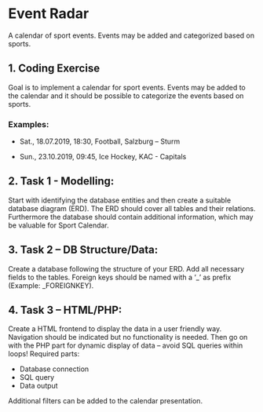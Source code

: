 # Event Radar

A calendar of sport events. Events may be added and categorized based on sports.

## 1. Coding Exercise
Goal is to implement a calendar for sport events. Events may be added to the calendar and it should be possible to categorize the events based on sports.

### Examples:
- Sat., 18.07.2019, 18:30, Football, Salzburg – Sturm

- Sun., 23.10.2019, 09:45, Ice Hockey, KAC - Capitals

## 2. Task 1 - Modelling:

Start with identifying the database entities and then create a suitable database diagram (ERD). The ERD should cover all tables and their relations.
Furthermore the database should contain additional information, which may be valuable for Sport Calendar.

## 3. Task 2 – DB Structure/Data:
Create a database following the structure of your ERD. Add all necessary fields to the tables. Foreign keys should be named with a ‘_’ as prefix (Example: _FOREIGNKEY).

## 4. Task 3 – HTML/PHP:
Create a HTML frontend to display the data in a user friendly way. Navigation should be indicated but no functionality is needed.
Then go on with the PHP part for dynamic display of data – avoid SQL queries within loops! Required parts:

- Database connection
- SQL query
- Data output

Additional filters can be added to the calendar presentation.
